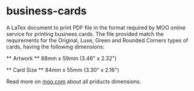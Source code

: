 # business-cards

A LaTex document to print PDF file in the format required by MOO online service for printing businees cards.
The file provided match the requirements for the Original, Luxe, Green and Rounded Corners types of cards, having the following dimensions:

** Artwork **
88mm x 59mm (3.46" x 2.32")

** Card Size **
84mm x 55mm (3.30" x 2.16")

Read more on [moo.com](https://support.moo.com/hc/en-gb/sections/200777124) about all priducts dimensions.
